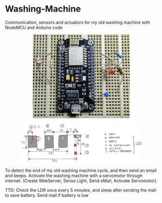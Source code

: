 # Washing-Machine
Communication, sensors and actuators for my old washing machine with NodeMCU and Arduino code

<p align="center">
<img src="https://github.com/celatzur/Washing-Machine/blob/master/images/Protoboard_01x.jpeg" width="320" height="277" />
</p>
<p align="center">
<img src="https://github.com/celatzur/Washing-Machine/blob/master/images/WashingMachine_HandSketchxC.jpeg" width="400" height="130" />
</p>

To detect the end of my old washing machine cycle, and then send an email and beeps. Activate the washing machine with a servomotor through internet. (Create WebServer, Sense Light, Send eMail, Activate Servomotor).

TTD: Check the LDR once every 5 minutes, and sleep after sending the mail to save battery. Send mail if battery is low
